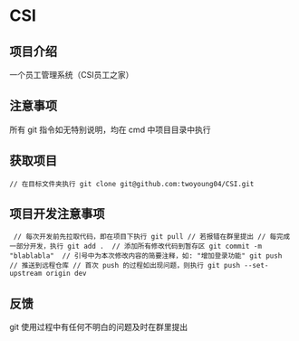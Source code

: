 # CSI

## 项目介绍
一个员工管理系统（CSI员工之家）

## 注意事项
所有 git 指令如无特别说明，均在 cmd 中项目目录中执行

## 获取项目
``
// 在目标文件夹执行
git clone git@github.com:twoyoung04/CSI.git
``

## 项目开发注意事项
`` 
// 每次开发前先拉取代码，即在项目下执行
git pull // 若报错在群里提出
// 每完成一部分开发，执行
git add .  // 添加所有修改代码到暂存区
git commit -m "blablabla"  // 引号中为本次修改内容的简要注释，如: "增加登录功能"
git push  // 推送到远程仓库
// 首次 push 的过程如出现问题，则执行
git push --set-upstream origin dev
``

## 反馈
git 使用过程中有任何不明白的问题及时在群里提出